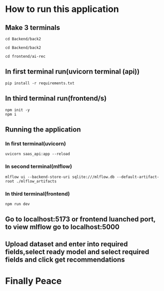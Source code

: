 # How to run this application

## Make 3 terminals
```
cd Backend/back2
```
```
cd Backend/back2
```
```
cd frontend/ai-rec
```

## In first terminal run(uvicorn terminal (api))
```
pip install -r requirements.txt
```

## In third terminal run(frontend/s)
```
npm init -y
npm i

```
## Running the application

### In first terminal(uvicorn)
```
uvicorn saas_api:app --reload
```

### In second terminal(mlflow)
```
mlflow ui --backend-store-uri sqlite:///mlflow.db --default-artifact-root ./mlflow_artifacts

```
### In third terminal(frontend)
```
npm run dev
```

## Go to localhost:5173 or frontend luanched port, to view mlflow go to localhost:5000

## Upload dataset and enter into required fields,select ready model and select required fields and click get recommendations

# Finally Peace
